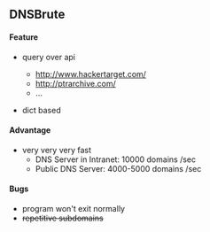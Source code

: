 ## DNSBrute

#### Feature
- query over api
    - http://www.hackertarget.com/
    - http://ptrarchive.com/
    - ...

- dict based

#### Advantage
- very very very fast
    - DNS Server in Intranet: 10000 domains /sec
    - Public DNS Server: 4000-5000 domains /sec

#### Bugs
- program won't exit normally
- ~~repetitive subdomains~~
